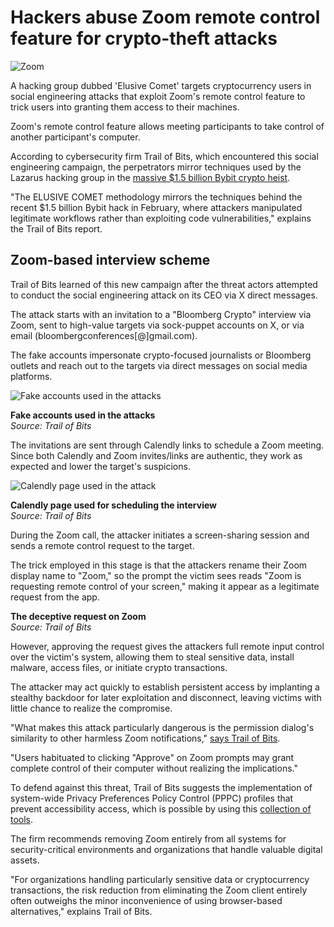 # Hackers abuse Zoom remote control feature for crypto-theft attacks

![Zoom](https://www.bleepstatic.com/content/hl-images/2022/09/15/Zoom.jpg)

A hacking group dubbed 'Elusive Comet' targets cryptocurrency users in social engineering attacks that exploit Zoom's remote control feature to trick users into granting them access to their machines.

Zoom's remote control feature allows meeting participants to take control of another participant's computer.

According to cybersecurity firm Trail of Bits, which encountered this social engineering campaign, the perpetrators mirror techniques used by the Lazarus hacking group in the [massive $1.5 billion Bybit crypto heist](https://www.bleepingcomputer.com/news/security/fbi-confirms-lazarus-hackers-were-behind-15b-bybit-crypto-heist/).

"The ELUSIVE COMET methodology mirrors the techniques behind the recent $1.5 billion Bybit hack in February, where attackers manipulated legitimate workflows rather than exploiting code vulnerabilities," explains the Trail of Bits report.

## Zoom-based interview scheme

Trail of Bits learned of this new campaign after the threat actors attempted to conduct the social engineering attack on its CEO via X direct messages.

The attack starts with an invitation to a "Bloomberg Crypto" interview via Zoom, sent to high-value targets via sock-puppet accounts on X, or via email (bloombergconferences\[@\]gmail.com).

The fake accounts impersonate crypto-focused journalists or Bloomberg outlets and reach out to the targets via direct messages on social media platforms.

![Fake accounts used in the attacks](https://www.bleepstatic.com/images/news/u/1220909/2025/April/sockpuppets.jpg)

**Fake accounts used in the attacks**  
_Source: Trail of Bits_

The invitations are sent through Calendly links to schedule a Zoom meeting. Since both Calendly and Zoom invites/links are authentic, they work as expected and lower the target's suspicions.

![Calendly page used in the attack](https://www.bleepstatic.com/images/news/u/1220909/2025/April/calendly.jpg)

**Calendly page used for scheduling the interview**  
_Source: Trail of Bits_

During the Zoom call, the attacker initiates a screen-sharing session and sends a remote control request to the target.

The trick employed in this stage is that the attackers rename their Zoom display name to "Zoom," so the prompt the victim sees reads "Zoom is requesting remote control of your screen," making it appear as a legitimate request from the app.

**The deceptive request on Zoom**  
_Source: Trail of Bits_

However, approving the request gives the attackers full remote input control over the victim's system, allowing them to steal sensitive data, install malware, access files, or initiate crypto transactions.

The attacker may act quickly to establish persistent access by implanting a stealthy backdoor for later exploitation and disconnect, leaving victims with little chance to realize the compromise.

"What makes this attack particularly dangerous is the permission dialog's similarity to other harmless Zoom notifications," [says Trail of Bits](https://blog.trailofbits.com/2025/04/17/mitigating-elusive-comet-zoom-remote-control-attacks/).

"Users habituated to clicking "Approve" on Zoom prompts may grant complete control of their computer without realizing the implications."

To defend against this threat, Trail of Bits suggests the implementation of system-wide Privacy Preferences Policy Control (PPPC) profiles that prevent accessibility access, which is possible by using this [collection of tools](https://github.com/trailofbits/it-releases).

The firm recommends removing Zoom entirely from all systems for security-critical environments and organizations that handle valuable digital assets.

"For organizations handling particularly sensitive data or cryptocurrency transactions, the risk reduction from eliminating the Zoom client entirely often outweighs the minor inconvenience of using browser-based alternatives," explains Trail of Bits.